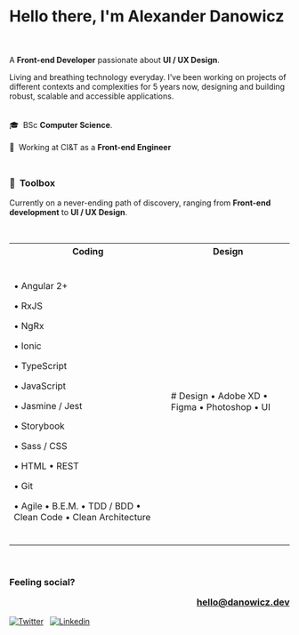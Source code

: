 # Hello there, I'm Alexander Danowicz  
A **Front-end Developer** passionate about **UI / UX Design**.
</br>

Living and breathing technology everyday. I’ve been working on projects of different contexts and complexities for 5 years now, designing and building robust, scalable and accessible applications.
</br></br></br>
🎓  BSc **Computer Science**.  </br></br>
💼  Working at CI&T as a **Front-end Engineer**  </br></br>

##
### 🧰  Toolbox
Currently on a never-ending path of discovery, ranging from **Front-end development** to **UI / UX Design**.

</br>
<table>
<tr><th>Coding</th><th>Design</th></tr>
<tr><td>
  
</br>

• Angular 2+ 

  • RxJS

  • NgRx 

  • Ionic 

  • TypeScript

  • JavaScript

  • Jasmine / Jest 

  • Storybook

  • Sass / CSS 

  • HTML • REST

  • Git 

• Agile 
• B.E.M.
• TDD / BDD
• Clean Code
• Clean Architecture

</br>

</td><td>
# Design
  • Adobe XD 
  • Figma 
  • Photoshop 
  • UI
</td></tr> </table>


</br>

### Feeling social?   <p align="right"><a href="mailto:hello@danowicz.dev">hello@danowicz.dev<a/><p/>
[![Twitter](https://briller.com.br/portfolio/icons/twitter.svg)](https://twitter.com/AlexDanowicz)  
[![Linkedin](https://briller.com.br/portfolio/icons/linkedin.svg)](https://linkedin.com/in/danowicz)  
<!--[![Dev](https://briller.com.br/portfolio/icons/dev.svg)](https://dev.to/)  
[![Dribbble](https://briller.com.br/portfolio/icons/dribbble.svg)](https://dribbble.com/)  
[![Codepen](https://briller.com.br/portfolio/icons/codepen.svg)](https://codepen.io/)
</br>--!>
